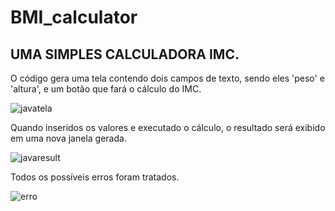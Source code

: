 # BMI_calculator
## UMA SIMPLES CALCULADORA IMC.

O código gera uma tela contendo dois campos de texto, sendo eles 'peso' e 'altura', e um botão que fará o cálculo do IMC.

![javatela](https://user-images.githubusercontent.com/101431618/179769782-81abfa90-8e48-4791-99e0-7a8314e45dd7.png)

Quando inseridos os valores e executado o cálculo, o resultado será exibido em uma nova janela gerada.

![javaresult](https://user-images.githubusercontent.com/101431618/179770003-2438f844-8cbc-49b4-82b0-6eff45983bd0.png)

Todos os possíveis erros foram tratados.

![erro](https://user-images.githubusercontent.com/101431618/179770865-ed434835-bc35-46c2-b9b7-51ded7735fee.png)
